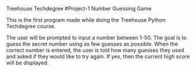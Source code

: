 Treehouse Techdegree 
#Project-1
Number Guessing Game

This is the first program made while doing the Treehouse Python Techdegree course. 

The user will be prompted to input a number between 1-50. The goal is to guess the secret number using as few guesses as possible. When the correct number is entered, the user is told how many guesses they used and asked if they would like to try again. If yes, then the current high score will be displayed. 

